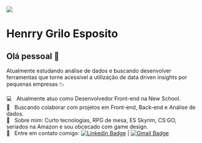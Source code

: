 <img width="auto" src="https://res.cloudinary.com/practicaldev/image/fetch/s--StRkI7Ze--/c_imagga_scale,f_auto,fl_progressive,h_420,q_auto,w_1000/https://codesandtags.github.io/blog/static/0c42bdee6c2a7e213cacc2b33ac3039c/a0304/hero.webp">


# Henrry Grilo Esposito

## Olá pessoal 👋

Atualmente estudando análise de dados e buscando desenvolver ferramentas que torne acessível a utilização de data driven insights por pequenas empresas 📉 

:computer:  &nbsp; Atualmente atuo como Desenvolvedor Front-end na New School.
 <br/> :purple_heart: &nbsp; Buscando colaborar com projetos em Front-end, Back-end e Análise de dados. 
 <br/> 💬  &nbsp; Sobre mim: Curto tecnologias, RPG de mesa, ES Skyrim, CS:GO, seriados na Amazon e sou obcecado com game design. 
 <br/> :email: &nbsp; Entre em contato comigo: [![Linkedin Badge](https://img.shields.io/badge/-HenrryEsposito-blue?style=flat-square&logo=Linkedin&logoColor=white&link=https://www.linkedin.com/in/henrry-esposito-7a2441121)](https://www.linkedin.com/in/henrry-esposito-7a2441121) 
| 
[![Gmail Badge](https://img.shields.io/badge/-henrrygesposito@gmail.com-c14438?style=flat-square&logo=Gmail&logoColor=white&link=mailto:henrrygesposito@gmail.com)](mailto:henrrygesposito@gmail.com)
